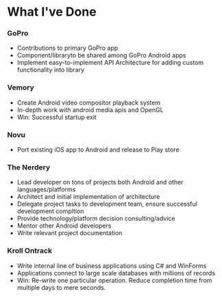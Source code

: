 # What I've Done

### GoPro
- Contributions to primary GoPro app
- Component/libraryto be shared among GoPro Android apps
- Implement easy-to-implement API Architecture for adding custom functionality into library

### Vemory
- Create Android video compositor playback system
- In-depth work with android media apis and OpenGL
- Win: Successful startup exit

### Novu
- Port existing iOS app to Android and release to Play store

### The Nerdery
- Lead developer on tons of projects both Android and other languages/platforms
- Architect and initial implementation of architecture
- Delegate project tasks to development team, ensure successful development compltion
- Provide technology/platform decision consulting/advice
- Mentor other Android developers
- Write relevant project documentation 

### Kroll Ontrack
- Write internal line of business applications using C# and WinForms
- Applications connect to large scale databases with millions of records
- Win: Re-write one particular operation. Reduce completion time from multiple days to mere seconds.